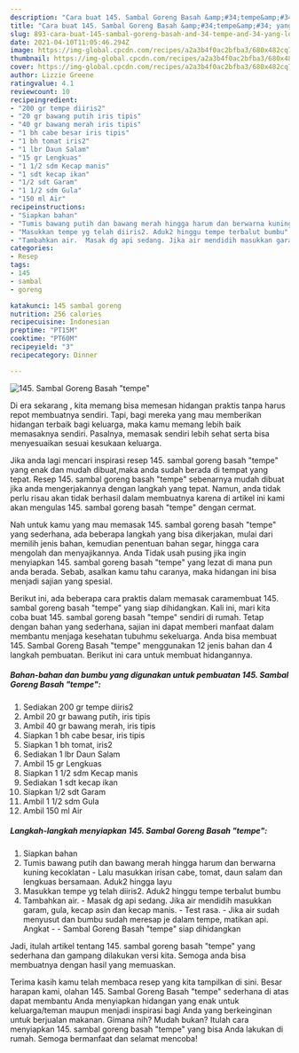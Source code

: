 ```yaml
---
description: "Cara buat 145. Sambal Goreng Basah &amp;#34;tempe&amp;#34; yang lezat dan Mudah Dibuat"
title: "Cara buat 145. Sambal Goreng Basah &amp;#34;tempe&amp;#34; yang lezat dan Mudah Dibuat"
slug: 893-cara-buat-145-sambal-goreng-basah-and-34-tempe-and-34-yang-lezat-dan-mudah-dibuat
date: 2021-04-10T11:05:46.294Z
image: https://img-global.cpcdn.com/recipes/a2a3b4f0ac2bfba3/680x482cq70/145-sambal-goreng-basah-tempe-foto-resep-utama.jpg
thumbnail: https://img-global.cpcdn.com/recipes/a2a3b4f0ac2bfba3/680x482cq70/145-sambal-goreng-basah-tempe-foto-resep-utama.jpg
cover: https://img-global.cpcdn.com/recipes/a2a3b4f0ac2bfba3/680x482cq70/145-sambal-goreng-basah-tempe-foto-resep-utama.jpg
author: Lizzie Greene
ratingvalue: 4.1
reviewcount: 10
recipeingredient:
- "200 gr tempe diiris2"
- "20 gr bawang putih iris tipis"
- "40 gr bawang merah iris tipis"
- "1 bh cabe besar iris tipis"
- "1 bh tomat iris2"
- "1 lbr Daun Salam"
- "15 gr Lengkuas"
- "1 1/2 sdm Kecap manis"
- "1 sdt kecap ikan"
- "1/2 sdt Garam"
- "1 1/2 sdm Gula"
- "150 ml Air"
recipeinstructions:
- "Siapkan bahan"
- "Tumis bawang putih dan bawang merah hingga harum dan berwarna kuning kecoklatan Lalu masukkan irisan cabe, tomat, daun salam dan lengkuas bersamaan. Aduk2 hingga layu"
- "Masukkan tempe yg telah diiris2. Aduk2 hinggu tempe terbalut bumbu"
- "Tambahkan air.  Masak dg api sedang. Jika air mendidih masukkan garam, gula, kecap asin dan kecap manis. Test rasa. Jika air sudah menyusut dan bumbu sudah meresap je dalam tempe, matikan api. Angkat  Sambal Goreng Basah &#34;tempe&#34; siap dihidangkan"
categories:
- Resep
tags:
- 145
- sambal
- goreng

katakunci: 145 sambal goreng 
nutrition: 256 calories
recipecuisine: Indonesian
preptime: "PT15M"
cooktime: "PT60M"
recipeyield: "3"
recipecategory: Dinner

---
```



![145. Sambal Goreng Basah &#34;tempe&#34;](https://img-global.cpcdn.com/recipes/a2a3b4f0ac2bfba3/680x482cq70/145-sambal-goreng-basah-tempe-foto-resep-utama.jpg)

Di era  sekarang , kita memang bisa memesan hidangan praktis tanpa harus repot membuatnya sendiri. Tapi, bagi mereka yang mau memberikan hidangan terbaik bagi keluarga, maka kamu memang lebih baik memasaknya sendiri. Pasalnya, memasak sendiri lebih sehat serta bisa menyesuaikan sesuai kesukaan keluarga.

Jika anda lagi mencari inspirasi resep 145. sambal goreng basah &#34;tempe&#34; yang enak dan mudah dibuat,maka anda sudah berada di tempat yang tepat. Resep 145. sambal goreng basah &#34;tempe&#34;  sebenarnya mudah dibuat jika anda mengerjakannya dengan langkah yang tepat. Namun, anda tidak perlu risau akan tidak berhasil dalam membuatnya 
karena di artikel ini kami akan mengulas 145. sambal goreng basah &#34;tempe&#34; dengan cermat.  



Nah untuk kamu yang mau memasak 145. sambal goreng basah &#34;tempe&#34; yang sederhana, ada beberapa langkah yang bisa dikerjakan, mulai dari memilih jenis bahan, kemudian penentuan bahan segar, hingga cara mengolah dan menyajikannya. Anda Tidak usah pusing jika ingin menyiapkan 145. sambal goreng basah &#34;tempe&#34; yang lezat di mana pun anda berada. Sebab, asalkan kamu  tahu caranya, maka hidangan ini bisa menjadi sajian yang spesial.

Berikut ini, ada beberapa cara praktis  dalam memasak caramembuat 145. sambal goreng basah &#34;tempe&#34; yang siap dihidangkan. Kali ini, mari kita coba buat 145. sambal goreng basah &#34;tempe&#34; sendiri di rumah. Tetap dengan bahan yang sederhana, sajian ini dapat memberi manfaat dalam membantu menjaga kesehatan tubuhmu sekeluarga. Anda bisa membuat 145. Sambal Goreng Basah &#34;tempe&#34; menggunakan 12 jenis bahan dan 4 langkah pembuatan. Berikut ini cara untuk membuat hidangannya.

<!--inarticleads1-->

##### Bahan-bahan dan bumbu yang digunakan untuk pembuatan 145. Sambal Goreng Basah &#34;tempe&#34;:

1. Sediakan 200 gr tempe diiris2
1. Ambil 20 gr bawang putih, iris tipis
1. Ambil 40 gr bawang merah, iris tipis
1. Siapkan 1 bh cabe besar, iris tipis
1. Siapkan 1 bh tomat, iris2
1. Sediakan 1 lbr Daun Salam
1. Ambil 15 gr Lengkuas
1. Siapkan 1 1/2 sdm Kecap manis
1. Sediakan 1 sdt kecap ikan
1. Siapkan 1/2 sdt Garam
1. Ambil 1 1/2 sdm Gula
1. Ambil 150 ml Air




<!--inarticleads2-->

##### Langkah-langkah menyiapkan 145. Sambal Goreng Basah &#34;tempe&#34;:

1. Siapkan bahan
1. Tumis bawang putih dan bawang merah hingga harum dan berwarna kuning kecoklatan - Lalu masukkan irisan cabe, tomat, daun salam dan lengkuas bersamaan. Aduk2 hingga layu
1. Masukkan tempe yg telah diiris2. Aduk2 hinggu tempe terbalut bumbu
1. Tambahkan air.  - Masak dg api sedang. Jika air mendidih masukkan garam, gula, kecap asin dan kecap manis. - Test rasa. - Jika air sudah menyusut dan bumbu sudah meresap je dalam tempe, matikan api. Angkat -  - Sambal Goreng Basah &#34;tempe&#34; siap dihidangkan




Jadi, itulah artikel tentang  145. sambal goreng basah &#34;tempe&#34;  yang sederhana dan gampang dilakukan versi kita. Semoga anda bisa membuatnya dengan hasil yang memuaskan. 

Terima kasih kamu telah membaca resep yang kita tampilkan di sini. Besar harapan kami, olahan  145. Sambal Goreng Basah &#34;tempe&#34; sederhana di atas dapat membantu Anda menyiapkan hidangan yang enak untuk keluarga/teman maupun menjadi inspirasi bagi Anda yang berkeinginan untuk berjualan makanan. Gimana nih? Mudah bukan? Itulah cara menyiapkan 145. sambal goreng basah &#34;tempe&#34; yang bisa Anda lakukan di rumah. Semoga bermanfaat dan selamat mencoba!

